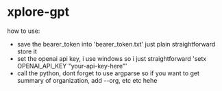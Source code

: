 # xplore-gpt

how to use:
- save the bearer_token into 'bearer_token.txt' just plain straightforward store it
- set the openai api key, i use windows so i just straightforward 'setx OPENAI_API_KEY "your-api-key-here"'
- call the python, dont forget to use argparse so if you want to get summary of organization, add --org, etc etc hehe
